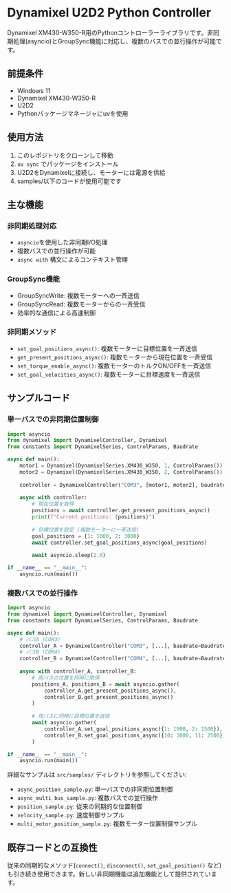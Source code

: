# Dynamixel U2D2 Python Controller

Dynamixel XM430-W350-R用のPythonコントローラーライブラリです。非同期処理(asyncio)とGroupSync機能に対応し、複数のバスでの並行操作が可能です。

## 前提条件
- Windows 11
- Dynamixel XM430-W350-R
- U2D2
- Pythonパッケージマネージャにuvを使用

## 使用方法
1. このレポジトリをクローンして移動
2. `uv sync` でパッケージをインストール
3. U2D2をDynamixelに接続し、モーターには電源を供給
4. samples/以下のコードが使用可能です

## 主な機能

### 非同期処理対応
- `asyncio`を使用した非同期I/O処理
- 複数バスでの並行操作が可能
- `async with` 構文によるコンテキスト管理

### GroupSync機能
- GroupSyncWrite: 複数モーターへの一斉送信
- GroupSyncRead: 複数モーターからの一斉受信
- 効率的な通信による高速制御

### 非同期メソッド
- `set_goal_positions_async()`: 複数モーターに目標位置を一斉送信
- `get_present_positions_async()`: 複数モーターから現在位置を一斉受信
- `set_torque_enable_async()`: 複数モーターのトルクON/OFFを一斉送信
- `set_goal_velocities_async()`: 複数モーターに目標速度を一斉送信

## サンプルコード

### 単一バスでの非同期位置制御
```python
import asyncio
from dynamixel import DynamixelController, Dynamixel
from constants import DynamixelSeries, ControlParams, Baudrate

async def main():
    motor1 = Dynamixel(DynamixelSeries.XM430_W350, 1, ControlParams())
    motor2 = Dynamixel(DynamixelSeries.XM430_W350, 2, ControlParams())
    
    controller = DynamixelController("COM3", [motor1, motor2], baudrate=Baudrate.BAUD_57600)
    
    async with controller:
        # 現在位置を取得
        positions = await controller.get_present_positions_async()
        print(f"Current positions: {positions}")
        
        # 目標位置を設定 (複数モーターに一斉送信)
        goal_positions = {1: 1000, 2: 3000}
        await controller.set_goal_positions_async(goal_positions)
        
        await asyncio.sleep(2.0)

if __name__ == "__main__":
    asyncio.run(main())
```

### 複数バスでの並行操作
```python
import asyncio
from dynamixel import DynamixelController, Dynamixel
from constants import DynamixelSeries, ControlParams, Baudrate

async def main():
    # バスA (COM3)
    controller_A = DynamixelController("COM3", [...], baudrate=Baudrate.BAUD_57600)
    # バスB (COM4)
    controller_B = DynamixelController("COM4", [...], baudrate=Baudrate.BAUD_57600)
    
    async with controller_A, controller_B:
        # 両バスの位置を同時に取得
        positions_A, positions_B = await asyncio.gather(
            controller_A.get_present_positions_async(),
            controller_B.get_present_positions_async()
        )
        
        # 両バスに同時に目標位置を送信
        await asyncio.gather(
            controller_A.set_goal_positions_async({1: 1000, 2: 1500}),
            controller_B.set_goal_positions_async({10: 3000, 11: 2500})
        )

if __name__ == "__main__":
    asyncio.run(main())
```

詳細なサンプルは `src/samples/` ディレクトリを参照してください:
- `async_position_sample.py`: 単一バスでの非同期位置制御
- `async_multi_bus_sample.py`: 複数バスでの並行操作
- `position_sample.py`: 従来の同期的な位置制御
- `velocity_sample.py`: 速度制御サンプル
- `multi_motor_position_sample.py`: 複数モーター位置制御サンプル

## 既存コードとの互換性

従来の同期的なメソッド(`connect()`, `disconnect()`, `set_goal_position()` など)も引き続き使用できます。新しい非同期機能は追加機能として提供されています。
